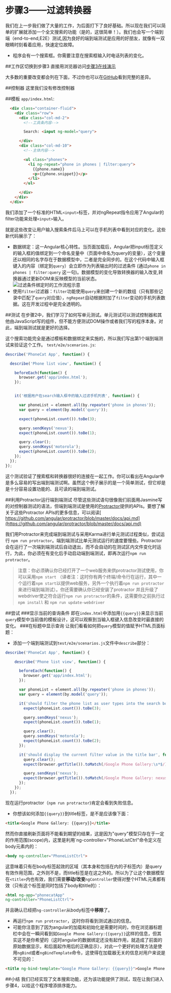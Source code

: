 # 步骤3——过滤转换器
我们在上一步我们做了大量的工作，为后面打下了良好基础。所以现在我们可以简单的扩展就添加一个全文搜索的功能（是的，这很简单！）。我们也会写一个端到端（end-to-end,E2E）测试,因为良好的端到端测试是应用的好朋友，就像有一双眼睛时刻看着应用，快速定位故障。
* 程序会有一个搜索框。你需要注意在搜索框输入时电话列表的变化。

##工作区切换到步骤3
直接用浏览器访问[步骤3在线演示](http://angular.github.io/angular-phonecat/step-3/app)

大多数的重要改变都会列在下面，不过你也可以在[GitHub](https://github.com/angular/angular-phonecat/compare/step-2...step-3)看到完整的差异。


##控制器
这里我们没有修改控制器

##模板
`app/index.html`:
```html
  <div class="container-fluid">
    <div class="row">
      <div class="col-md-2">
        <!--工具条内容-->

        Search: <input ng-model="query">

      </div>
      <div class="col-md-10">
        <!--主体内容-->

        <ul class="phones">
          <li ng-repeat="phone in phones | filter:query">
            {{phone.name}}
            <p>{{phone.snippet}}</p>
          </li>
        </ul>

      </div>
    </div>
  </div>
```
我们添加了一个标准的HTML`<input>`标签，并对ngRepeat指令应用了Angular的filter功能来处理`<input>`输入。

就是这些改变让用户输入搜索条件后马上可以在手机列表中看到对应的变化。这些新代码展示了：

* 数据绑定：这一Angular核心特性。当页面加载后，Angular把input标签定义的输入框的值绑定到一个命名变量中（页面中命名为query的变量），这个变量还以相同的名字存在于数据模型中，二者是完全同步的。在这个代码中输入框键入的内容（绑定到`query`）会立即作为列表输出时的过滤条件 (通过`phone in phones | filter:query` 这一句)。数据模型的变化导致转换器的输入改变,转换器通过更新DOM来反映模型的当前状态。
![过滤条件绑定时的工作流程示意](../image/tutorial_03.png)
* 使用`filter`过滤器：`filter`功能使用`query`来创建一个新的数组（只有那些记录中匹配了`query`对应值），`ngRepeat`自动根据附加了`filter`变动的手机列表数据。这在开发过程中是完全透明的。

##测试
在步骤2中，我们学习了如何写单元测试。单元测试可以测试控制器和其他由JavaScript写的组件，但不能方便测试DOM操作或者我们写的程序本身。对此，端到端测试就是更好的选择。

这个搜索功能完全是通过模板和数据绑定来实施的，所以我们写出第1个端到端测试来验证这个工作。
`test/e2e/scenarios.js`:
```js
describe('PhoneCat App', function() {

  describe('Phone list view', function() {

    beforeEach(function() {
      browser.get('app/index.html');
    });


    it('根据用户在search输入框中的输入过滤手机列表', function() {

      var phoneList = element.all(by.repeater('phone in phones'));
      var query = element(by.model('query'));

      expect(phoneList.count()).toBe(3);

      query.sendKeys('nexus');
      expect(phoneList.count()).toBe(1);

      query.clear();
      query.sendKeys('motorola');
      expect(phoneList.count()).toBe(2);
    });
  });
});
```
这个测试验证了搜索框和转换器很好的连接在一起工作。你可以看出在Angular中是多么容易的写出端到端测试啊。虽然这个例子展示的是一个简单测试，但它却是是十分容易设置功能的、且可读的端到端测试。

##利用Protractor运行端到端测试
尽管这些测试语句很像我们前面用Jasmine写的对控制器测试的语法，但端到端测试是使用的[Protractor](https://github.com/angular/protractor)提供的APIs。要想了解关于这些Protractor APIs的更多信息，可以阅读[ https://github.com/angular/protractor/blob/master/docs/api.md](https://github.com/angular/protractor/blob/master/docs/api.md)

我们用Protractor来完成端到端测试与采用Karma进行单元测试过程类似，尝试运行 `npm run protractor`。端到端测试比单元测试运行的速度要慢些。Protractor会在运行了一次端到端测试后自动退出，而不会自动的在测试区内文件变化时运行，为此，你必须在有变化后手动启动端到端测试，即再次运行`npm run protractor`。

>注意：你必须确认你已经打开了一个web服务来供protractor测试使用，你可以采用`npm start` （译者注：这时你有两个终端/命令行在运行，其中一个运行着`npm start`以提供web服务，另外一个执行着`npm run protractor`来进行端到端测试）。你还需要确认你已经安装了protractor 并且升级了webdriver使之符合运行`npm run protractor`的条件，这需要你之前执行过`npm install` 和 `npm run update-webdriver`

##尝试
###显示当前的查询条件
即在`index.html`中添加用`{{query}}`来显示当前`query`模型中当前值的模板设计，这可以观察到当输入框键入信息改变时最直接的变化。
###在标题中显示查询
让我们看看如何把`query`模型的值赋予HTML页面标题：
* 添加一个端到端测试到`test/e2e/scenarios.js`文件中`describe`部分：
```js
describe('PhoneCat App', function() {

    describe('Phone list view', function() {

      beforeEach(function() {
        browser.get('app/index.html');
      });

      var phoneList = element.all(by.repeater('phone in phones'));
      var query = element(by.model('query'));

      it('should filter the phone list as user types into the search box', function() {
        expect(phoneList.count()).toBe(3);

        query.sendKeys('nexus');
        expect(phoneList.count()).toBe(1);

        query.clear();
        query.sendKeys('motorola');
        expect(phoneList.count()).toBe(2);
      });

      it('should display the current filter value in the title bar', function() {
        query.clear();
        expect(browser.getTitle()).toMatch(/Google Phone Gallery:\s*$/);

        query.sendKeys('nexus');
        expect(browser.getTitle()).toMatch(/Google Phone Gallery: nexus$/);
      });
    });
  });
```
   现在运行protractor（`npm run protractor`)肯定会看到失败信息。
* 你想该如何添加`{{query}}`到title标签，是不是应该像下面：
```html
<title>Google Phone Gallery: {{query}}</title>
```
然而你直接刷新页面将不能看到期望的结果，这是因为"query"模型只存在于一定的作用范围(scope)内，这里是利用`ng-controller="PhoneListCtrl"命令定义在body元素内的：
```html
<body ng-controller="PhoneListCtrl">
```
这意味着只有在body标签起效的区域（其本身和包括在内的子标签内）是query有效作用范围，之外则不是，而title标签是在这之外的。所以为了让这个数据模型在`<title>`内也有效，我们需要**移动/改变**`ngController`使得对整个HTML元素都有效（只有这个标签是同时包括了body和title的）：
```html
<html ng-app="phonecatApp"
ng-controller="PhoneListCtrl">
```
并且确认已经把`ng-controller`从body标签中**移除**了。
* 再运行`npm run protractor`，这时你将看到测试通过的信息。
* 可能你注意到了因为angular的加载和初始化是需要时间的，你在浏览器标题栏中会在一瞬间看到如`Google Phone Gallery:{{query}}`这样的信息，但其实这不是你希望的（这时angular的数据绑定还没有起作用，就造成了前面的原始数据显示，和后面起作用后的正确显示），对此一个更好的处理方法是使用`ngBind`或者`ngBindTemplate`命令，这使得在加载器无关的信息对用户来说是不可见的：
```html
<title ng-bind-template="Google Phone Gallery: {{query}}">Google Phone Gallery</title>
```
##小结
我们已经实现了文本搜索功能，还为该功能提供了测试，现在让我们进入步骤4，以给这个程序增添排序能力。


